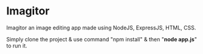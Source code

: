 # Imagitor

Imagitor an image editing app made using NodeJS, ExpressJS, HTML, CSS.

Simply clone the project & use command "npm install" & then "**node app.js**" to run it.
